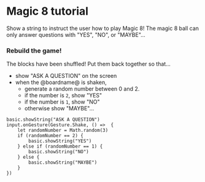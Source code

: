# Magic 8 tutorial

Show a string to instruct the user how to play Magic 8! The magic 8 ball can only answer questions with "YES", "NO", or "MAYBE"...

### Rebuild the game!

The blocks have been shuffled! Put them back together so that...
* show "ASK A QUESTION" on the screen
* when the @boardname@ is shaken,
  * generate a random number between 0 and 2.
  * if the number is `2`, show "YES"
  * if the number is `1`, show "NO"
  * otherwise show "MAYBE"...

```shuffle
basic.showString("ASK A QUESTION")
input.onGesture(Gesture.Shake, () =>  {
    let randomNumber = Math.random(3)
    if (randomNumber == 2) {
        basic.showString("YES")
    } else if (randomNumber == 1) {
        basic.showString("NO")
    } else {
        basic.showString("MAYBE")
    }
})
```
